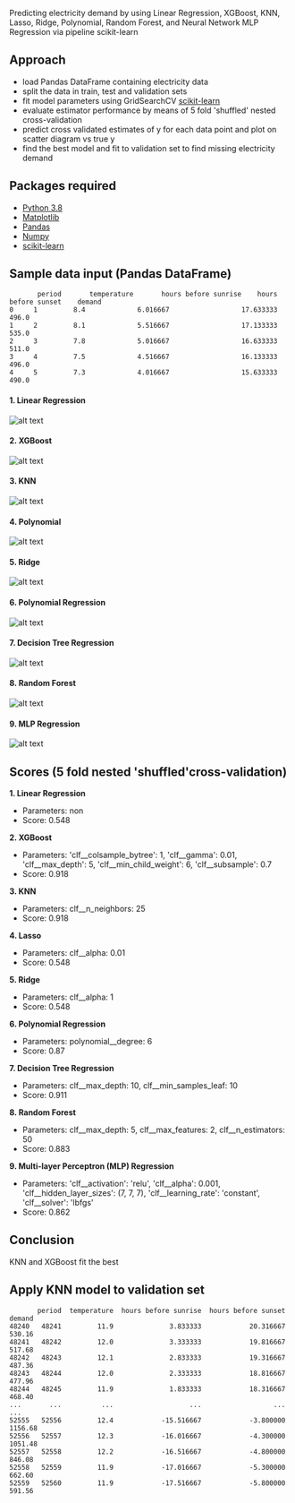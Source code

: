 Predicting electricity demand by using Linear Regression, XGBoost, KNN, Lasso, Ridge, Polynomial, Random Forest, and Neural Network MLP Regression via pipeline scikit-learn

## Approach

- load Pandas DataFrame containing electricity data
- split the data in train, test and validation sets 
- fit model parameters using GridSearchCV [scikit-learn](http://scikit-learn.org/stable/)
- evaluate estimator performance by means of 5 fold 'shuffled' nested cross-validation
- predict cross validated estimates of y for each data point and plot on scatter diagram vs true y
- find the best model and fit to validation set to find missing electricity demand


## Packages required

- [Python 3.8](https://www.python.org/downloads/)
- [Matplotlib](https://matplotlib.org/)
- [Pandas](https://pandas.pydata.org/)
- [Numpy](https://docs.scipy.org/doc/)
- [scikit-learn](http://scikit-learn.org/stable/)


## Sample data input (Pandas DataFrame)

```
       period	    temperature       hours before sunrise    hours before sunset    demand
0	  1	        8.4	            6.016667	              17.633333	      496.0
1	  2	        8.1	            5.516667	              17.133333	      535.0
2	  3	        7.8	            5.016667	              16.633333	      511.0
3	  4	        7.5	            4.516667	              16.133333	      496.0
4	  5	        7.3	            4.016667	              15.633333	      490.0
```

#### 1. Linear Regression

![alt text](https://github.com/maidh126/ElectricityDemandPrediction/blob/main/plots/1_LinearRegression.png)

#### 2. XGBoost

![alt text](https://github.com/maidh126/ElectricityDemandPrediction/blob/main/plots/2_XGBoost.png)

#### 3. KNN

![alt text](https://github.com/maidh126/ElectricityDemandPrediction/blob/main/plots/3_KNN.png)

#### 4. Polynomial

![alt text](https://github.com/maidh126/ElectricityDemandPrediction/blob/main/plots/4_Lasso.png)

#### 5. Ridge

![alt text](https://github.com/maidh126/ElectricityDemandPrediction/blob/main/plots/5_Ridge.png)

#### 6. Polynomial Regression

![alt text](https://github.com/maidh126/ElectricityDemandPrediction/blob/main/plots/6_PolynomialRegression.png)

#### 7. Decision Tree Regression

![alt text](https://github.com/maidh126/ElectricityDemandPrediction/blob/main/plots/7_DecisionTreeRegression.png)

#### 8. Random Forest

![alt text](https://github.com/maidh126/ElectricityDemandPrediction/blob/main/plots/8_RandomForest.png)

#### 9. MLP Regression

![alt text](https://github.com/maidh126/ElectricityDemandPrediction/blob/main/plots/9_MLPRegression.png)



## Scores (5 fold nested 'shuffled'cross-validation)

**1. Linear Regression**											                                            
  * Parameters: non
  * Score: 0.548

**2. XGBoost**											                                            
  * Parameters: 'clf__colsample_bytree': 1, 'clf__gamma': 0.01, 'clf__max_depth': 5, 'clf__min_child_weight': 6, 'clf__subsample': 0.7
  * Score: 0.918

**3. KNN**                                							
  * Parameters: clf__n_neighbors: 25
  * Score: 0.918
  
**4. Lasso** 				     					
  * Parameters: clf__alpha: 0.01
  * Score: 0.548
  
**5. Ridge**                                   							
  * Parameters: clf__alpha: 1
  * Score: 0.548

**6. Polynomial Regression**                                    				
  * Parameters: polynomial__degree: 6
  * Score: 0.87
  
**7. Decision Tree Regression** 		                                        				
  * Parameters: clf__max_depth: 10, clf__min_samples_leaf: 10
  * Score: 0.911
  
**8. Random Forest**                                        	 					
  * Parameters: clf__max_depth: 5, clf__max_features: 2, clf__n_estimators: 50
  * Score: 0.883

**9. Multi-layer Perceptron (MLP) Regression**                                        	 					
  * Parameters: 'clf__activation': 'relu', 'clf__alpha': 0.001, 'clf__hidden_layer_sizes': (7, 7, 7), 'clf__learning_rate': 'constant', 'clf__solver': 'lbfgs'
  * Score: 0.862


## Conclusion
KNN and XGBoost fit the best

## Apply KNN model to validation set
```
       period  temperature  hours before sunrise  hours before sunset   demand
48240   48241         11.9              3.833333            20.316667   530.16
48241   48242         12.0              3.333333            19.816667   517.68
48242   48243         12.1              2.833333            19.316667   487.36
48243   48244         12.0              2.333333            18.816667   477.96
48244   48245         11.9              1.833333            18.316667   468.40
...       ...          ...                   ...                  ...      ...
52555   52556         12.4            -15.516667            -3.800000  1156.68
52556   52557         12.3            -16.016667            -4.300000  1051.48
52557   52558         12.2            -16.516667            -4.800000   846.08
52558   52559         11.9            -17.016667            -5.300000   662.60
52559   52560         11.9            -17.516667            -5.800000   591.56
```

